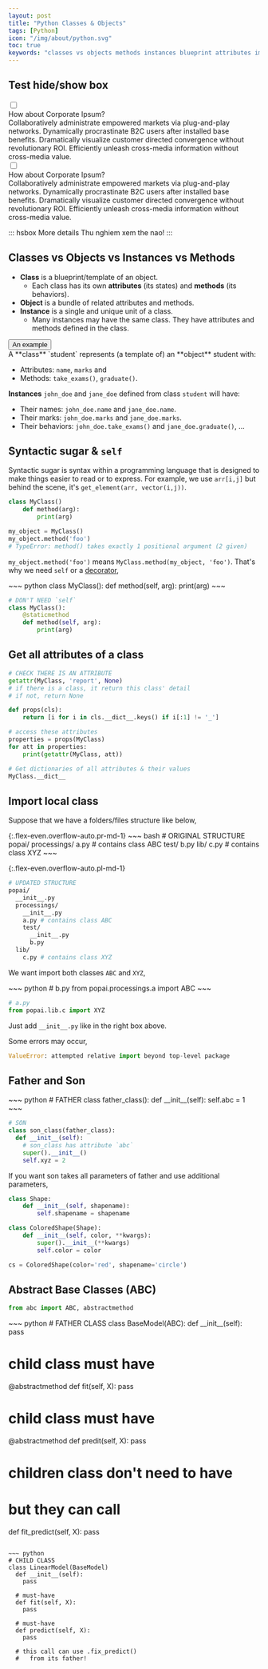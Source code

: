 ```yaml
---
layout: post
title: "Python Classes & Objects"
tags: [Python]
icon: "/img/about/python.svg"
toc: true
keywords: "classes vs objects methods instances blueprint attributes import local class empty file __init__.py ValueError: attempted relative import beyond top-level package same folder subfolder another folder from incldue get and access attributes of a class abstract class method super father child son Syntactic sugar easier to read why self Syntactic sugar"
---
```


## Test hide/show box

<div class="hsbox">
  <label>
    <input type="checkbox" />
    <span class="arrow"></span>
    <div class="hs__title">
      How about Corporate Ipsum?</div>
    <div class="hs__content">Collaboratively administrate empowered markets via plug-and-play networks. Dynamically procrastinate B2C users after installed base benefits. Dramatically visualize customer directed convergence without revolutionary ROI. Efficiently unleash cross-media information without cross-media value.</div>
  </label>
</div>

<div class="hsbox"><label><input type="checkbox" /><span class="arrow"></span><div class="hs__title">How about Corporate Ipsum?</div>
<div class="hs__content">Collaboratively administrate empowered markets via plug-and-play networks. Dynamically procrastinate B2C users after installed base benefits. Dramatically visualize customer directed convergence without revolutionary ROI. Efficiently unleash cross-media information without cross-media value.</div>
  </label>
</div>

::: hsbox More details
Thu nghiem xem the nao!
:::

## Classes vs Objects vs Instances vs Methods

- **Class** is a blueprint/template of an object.
  - Each class has its own **attributes** (its states) and **methods** (its behaviors).
- **Object** is a bundle of related attributes and methods.
- **Instance** is a single and unique unit of a class.
  - Many instances may have the same class. They have attributes and methods defined in the class.

<div class="hide-show-box">
<button type="button" markdown="1" class="btn collapsed box-button" data-toggle="collapse" data-target="#box1ct">
An example
</button>
<div id="box1ct" markdown="1" class="collapse multi-collapse box-content">
A **class** `student` represents (a template of) an **object** student with:

- Attributes: `name`, `marks` and
- Methods: `take_exams()`, `graduate()`.

**Instances** `john_doe` and `jane_doe` defined from class `student` will have:

- Their names: `john_doe.name` and `jane_doe.name`.
- Their marks: `john_doe.marks` and `jane_doe.marks`.
- Their behaviors: `john_doe.take_exams()` and `jane_doe.graduate()`, ...
</div>
</div>

## Syntactic sugar & `self`

Syntactic sugar is syntax within a programming language that is designed to make things easier to read or to express. For example, we use `arr[i,j]` but behind the scene, it's `get_element(arr, vector(i,j))`.

~~~ python
class MyClass()
    def method(arg):
        print(arg)

my_object = MyClass()
my_object.method('foo')
# TypeError: method() takes exactly 1 positional argument (2 given)
~~~

`my_object.method('foo')` means `MyClass.method(my_object, 'foo')`. That's why we need `self` or a [decorator](https://docs.python.org/3/glossary.html#term-decorator),

<div class="flex-50" markdown="1">
~~~ python
class MyClass():
    def method(self, arg):
        print(arg)
~~~

~~~ python
# DON'T NEED `self`
class MyClass():
    @staticmethod
    def method(self, arg):
        print(arg)
~~~
</div>

## Get all attributes of a class

~~~ python
# CHECK THERE IS AN ATTRIBUTE
getattr(MyClass, 'report', None)
# if there is a class, it return this class' detail
# if not, return None
~~~

~~~ python
def props(cls):
    return [i for i in cls.__dict__.keys() if i[:1] != '_']

# access these attributes
properties = props(MyClass)
for att in properties:
    print(getattr(MyClass, att))
~~~

~~~ python
# Get dictionaries of all attributes & their values
MyClass.__dict__
~~~

## Import local class

Suppose that we have a folders/files structure like below,

<div class="d-md-flex" markdown="1">
{:.flex-even.overflow-auto.pr-md-1}
~~~ bash
# ORIGINAL STRUCTURE
popai/
  processings/
    a.py # contains class ABC
    test/
      b.py
  lib/
    c.py # contains class XYZ
~~~

{:.flex-even.overflow-auto.pl-md-1}
~~~ bash
# UPDATED STRUCTURE
popai/
  __init__.py
  processings/
    __init__.py
    a.py # contains class ABC
    test/
      __init__.py
      b.py
  lib/
    c.py # contains class XYZ
~~~
</div>

We want import both classes `ABC` and `XYZ`,

<div class="flex-50" markdown="1">
~~~ python
# b.py
from popai.processings.a import ABC
~~~

~~~ python
# a.py
from popai.lib.c import XYZ
~~~
</div>

Just add `__init__.py` like in the right box above.

Some errors may occur,

~~~ python
ValueError: attempted relative import beyond top-level package
~~~

## Father and Son

<div class="flex-50" markdown="1">
~~~ python
# FATHER
class father_class():
  def __init__(self):
    self.abc = 1
~~~

~~~ python
# SON
class son_class(father_class):
  def __init__(self):
    # son_class has attribute `abc`
    super().__init__()
    self.xyz = 2
~~~
</div>

If you want son takes all parameters of father and use additional parameters,

``` python
class Shape:
    def __init__(self, shapename):
        self.shapename = shapename

class ColoredShape(Shape):
    def __init__(self, color, **kwargs):
        super().__init__(**kwargs)
        self.color = color

cs = ColoredShape(color='red', shapename='circle')
```

## Abstract Base Classes (ABC)

~~~ python
from abc import ABC, abstractmethod
~~~

<div class="flex-50" markdown="1">
~~~ python
# FATHER CLASS
class BaseModel(ABC):
  def __init__(self):
    pass

  # child class must have
  @abstractmethod
  def fit(self, X):
    pass

  # child class must have
  @abstractmethod
  def predit(self, X):
    pass

  # children class don't need to have
  #   but they can call
  def fit_predict(self, X):
    pass
~~~

~~~ python
# CHILD CLASS
class LinearModel(BaseModel)
  def __init__(self):
    pass

  # must-have
  def fit(self, X):
    pass

  # must-have
  def predict(self, X):
    pass

  # this call can use .fix_predict()
  #   from its father!
~~~
</div>



